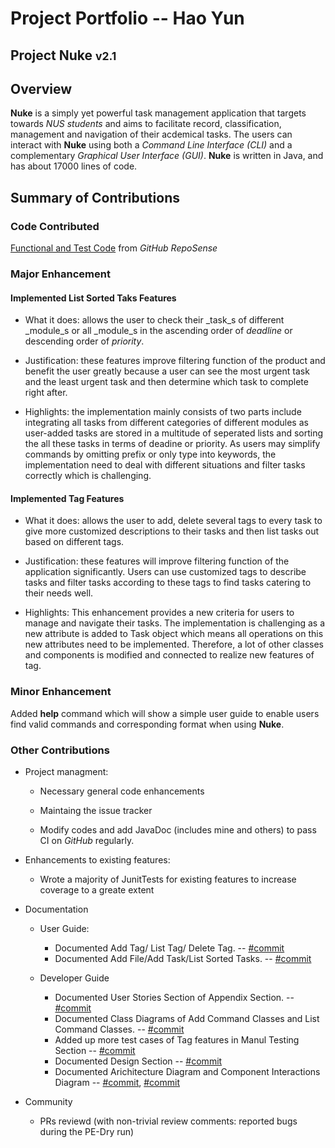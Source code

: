 # Project Portfolio -- Hao Yun
## Project Nuke <small>v2.1</small>

## Overview
**Nuke** is a simply yet powerful task management application that targets towards _NUS students_ and aims to facilitate record, classification, management and navigation of their acdemical tasks. The users can interact with **Nuke** using both a _Command Line Interface (CLI)_ and a complementary _Graphical User Interface (GUI)_. **Nuke** is written in Java, and has about 17000 lines of code.



## Summary of Contributions

### Code Contributed

[Functional and Test Code](https://nus-cs2113-ay1920s2.github.io/tp-dashboard/#breakdown=true&search=HAOYUN49&sort=totalCommits%20dsc&sortWithin=title&since=2020-03-01&timeframe=commit&mergegroup=false&groupSelect=groupByNone&tabOpen=true&tabType=authorship&tabAuthor=HAOYUN49&tabRepo=AY1920S2-CS2113T-T13-2%2Ftp%5Bmaster%5D) from _GitHub RepoSense_ 



### Major Enhancement

#### Implemented List Sorted Taks Features
- What it does: allows the user to check their _task_s of different _module_s or all _module_s in the ascending order of _deadline_ or descending order of _priority_.

- Justification: these features improve filtering function of the product and benefit the user greatly because a user can see the most urgent task and the least urgent task and then determine which task to complete right after.

- Highlights: the implementation mainly consists of two parts include integrating all tasks from different categories of different modules as user-added tasks are stored in a multitude of seperated lists and sorting the all these tasks in terms of deadine or priority. As users may simplify commands by omitting prefix or only type into keywords, the implementation need to deal with different situations and filter tasks correctly which is challenging.

#### Implemented Tag Features
- What it does: allows the user to add, delete several tags to every task to give more customized descriptions to their tasks and then list tasks out based on different tags.

- Justification: these features will improve filtering function of the application significantly. Users can use customized tags to describe tasks and filter tasks according to these tags to find tasks catering to their needs well.

- Highlights: This enhancement provides a new criteria for users to manage and navigate their tasks. The implementation is challenging as a new attribute is added to Task object which means all operations on this new attributes need to be implemented. Therefore, a lot of other classes and components is modified and connected to realize new features of tag.



### Minor Enhancement
Added **help** command which will show a simple user guide to enable users find valid commands and corresponding format when using **Nuke**.

### Other Contributions
- Project managment:
  - Necessary general code enhancements
  
  - Maintaing the issue tracker
  
  - Modify codes and add JavaDoc (includes mine and others) to pass CI on _GitHub_ regularly.
  
- Enhancements to existing features:
  - Wrote a majority of JunitTests for existing features to increase coverage to a greate extent

- Documentation
  - User Guide:
    - Documented Add Tag/ List Tag/ Delete Tag. -- [#commit](https://github.com/AY1920S2-CS2113T-T13-2/tp/commit/19c7a70cce7e9fa5ad4e896f60704da4406dbaf0#diff-e3e2a9bfd88566b05001b02a3f51d286)
    - Documented Add File/Add Task/List Sorted Tasks. -- [#commit](https://github.com/HAOYUN49/tp/commit/d3d542b81d2474459d570576b182ab026c99f7cd#diff-572f9bedcb201b96c74241fb42e29fcf)
    
  - Developer Guide
    - Documented User Stories Section of Appendix Section. -- [#commit](https://github.com/AY1920S2-CS2113T-T13-2/tp/commit/37d6f8373731cdc34af91d98e1a713c1eb0e0048#diff-2fff7a74a4bc5eedf2b5dfeb29633018)
    - Documented Class Diagrams of Add Command Classes and List Command Classes. -- [#commit](https://github.com/AY1920S2-CS2113T-T13-2/tp/commit/4d6011dd18122f897b17964a0f1c0e1064b5671f#diff-2fff7a74a4bc5eedf2b5dfeb29633018)
    - Added up more test cases of Tag features in Manul Testing Section -- [#commit](https://github.com/AY1920S2-CS2113T-T13-2/tp/commit/f5bccec92b600f2709ac457bd600da017a2ca2ba#diff-2fff7a74a4bc5eedf2b5dfeb29633018) 
    - Documented Design Section -- [#commit](https://github.com/AY1920S2-CS2113T-T13-2/tp/commit/51b6430a509a876b5e5de816b99c8c72f18d59c1#diff-2fff7a74a4bc5eedf2b5dfeb29633018)
    - Documented Arichitecture Diagram and Component Interactions Diagram -- [#commit](https://github.com/AY1920S2-CS2113T-T13-2/tp/commit/8973f3a786d2510e878e2e08e1dc37089e31725f#diff-2fff7a74a4bc5eedf2b5dfeb29633018), [#commit](https://github.com/AY1920S2-CS2113T-T13-2/tp/commit/93c4d6284eaf3d127716372dabf3255df76c2f55#diff-2fff7a74a4bc5eedf2b5dfeb29633018)

- Community
  - PRs reviewd (with non-trivial review comments: reported bugs during the PE-Dry run)


